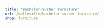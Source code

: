 ```yaml
---
title: "Bachelor-Surber Furniture"
url: /belleville/bachelor-surber-furniture/
shop: furniture
---
```


